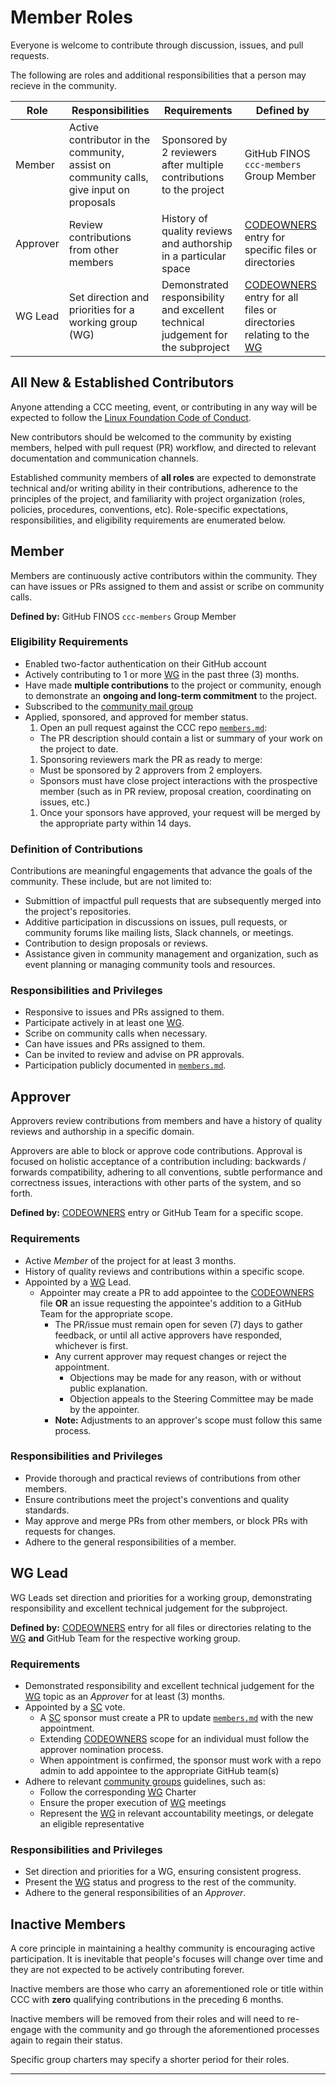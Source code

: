 # Member Roles

Everyone is welcome to contribute through discussion, issues, and pull requests.

The following are roles and additional responsibilities that a person may recieve in the community.

| Role     | Responsibilities                                                                        | Requirements                                                                     | Defined by                                                           |
| -------- | --------------------------------------------------------------------------------------- | -------------------------------------------------------------------------------- | -------------------------------------------------------------------- |
| Member   | Active contributor in the community, assist on community calls, give input on proposals | Sponsored by 2 reviewers after multiple contributions to the project             | GitHub FINOS `ccc-members` Group Member                              |
| Approver | Review contributions from other members                                                 | History of quality reviews and authorship in a particular space                  | [CODEOWNERS] entry for specific files or directories                 |
| WG Lead  | Set direction and priorities for a working group (WG)                                   | Demonstrated responsibility and excellent technical judgement for the subproject | [CODEOWNERS] entry for all files or directories relating to the [WG] |

## All New & Established Contributors

Anyone attending a CCC meeting, event, or contributing in any way will be expected to follow the [Linux Foundation Code of Conduct].

New contributors should be welcomed to the community by existing members, helped with pull request (PR)
workflow, and directed to relevant documentation and communication channels.

Established community members of **all roles** are expected to demonstrate technical and/or writing ability in their contributions,
adherence to the principles of the project, and familiarity with project organization
(roles, policies, procedures, conventions, etc). Role-specific expectations, responsibilities,
and eligibility requirements are enumerated below.

## Member

Members are continuously active contributors within the community. They can have issues or PRs
assigned to them and assist or scribe on community calls.

**Defined by:** GitHub FINOS `ccc-members` Group Member

### Eligibility Requirements

- Enabled two-factor authentication on their GitHub account
- Actively contributing to 1 or more [WG] in the past three (3) months.
- Have made **multiple contributions** to the project or community, enough to
  demonstrate an **ongoing and long-term commitment** to the project.
- Subscribed to the [community mail group]
- Applied, sponsored, and approved for member status.
  1. Open an pull request against the CCC repo [`members.md`](members.md):
  - The PR description should contain a list or summary of your work on the project to date.
  1. Sponsoring reviewers mark the PR as ready to merge:
  - Must be sponsored by 2 approvers from 2 employers.
  - Sponsors must have close project interactions with the prospective member
    (such as in PR review, proposal creation, coordinating on issues, etc.)
  1. Once your sponsors have approved, your request will be merged by the appropriate party within 14 days.

### Definition of Contributions

Contributions are meaningful engagements that advance the goals of the community.
These include, but are not limited to:

- Submittion of impactful pull requests that are subsequently merged into the project's
  repositories.
- Additive participation in discussions on issues, pull requests, or community forums
  like mailing lists, Slack channels, or meetings.
- Contribution to design proposals or reviews.
- Assistance given in community management and organization, such as event planning or
  managing community tools and resources.

### Responsibilities and Privileges

- Responsive to issues and PRs assigned to them.
- Participate actively in at least one [WG].
- Scribe on community calls when necessary.
- Can have issues and PRs assigned to them.
- Can be invited to review and advise on PR approvals.
- Participation publicly documented in [`members.md`](members.md).

## Approver

Approvers review contributions from members and have a history of quality reviews
and authorship in a specific domain.

Approvers are able to block or approve code contributions. Approval is focused on
holistic acceptance of a contribution including: backwards / forwards
compatibility, adhering to all conventions, subtle performance and
correctness issues, interactions with other parts of the system, and so forth.

**Defined by:** [CODEOWNERS] entry or GitHub Team for a specific scope.

### Requirements

- Active _Member_ of the project for at least 3 months.
- History of quality reviews and contributions within a specific scope.
- Appointed by a [WG] Lead.
  - Appointer may create a PR to add appointee to the [CODEOWNERS] file **OR** an issue requesting the appointee's addition to a GitHub Team for the appropriate scope.
    - The PR/issue must remain open for seven (7) days to gather feedback, or until
      all active approvers have responded, whichever is first.
    - Any current approver may request changes or reject the appointment.
      - Objections may be made for any reason, with or without public explanation.
      - Objection appeals to the Steering Committee may be made by the appointer.
    - **Note:** Adjustments to an approver's scope must follow this same process.

### Responsibilities and Privileges

- Provide thorough and practical reviews of contributions from other members.
- Ensure contributions meet the project's conventions and quality standards.
- May approve and merge PRs from other members, or block PRs with requests for changes.
- Adhere to the general responsibilities of a member.

## WG Lead

WG Leads set direction and priorities for a working group, demonstrating responsibility
and excellent technical judgement for the subproject.

**Defined by:** [CODEOWNERS] entry for all files or directories relating to the [WG] **and** GitHub Team for the respective working group.

### Requirements

- Demonstrated responsibility and excellent technical judgement for the [WG] topic as an
  _Approver_ for at least (3) months.
- Appointed by a [SC] vote.
  - A [SC] sponsor must create a PR to update [`members.md`](members.md) with the new appointment.
  - Extending [CODEOWNERS] scope for an individual must follow the approver nomination process.
  - When appointment is confirmed, the sponsor must work with a repo admin to add appointee to the appropriate GitHub team(s)
- Adhere to relevant [community groups] guidelines, such as:
  - Follow the corresponding [WG] Charter
  - Ensure the proper execution of [WG] meetings
  - Represent the [WG] in relevant accountability meetings, or delegate an eligible representative

### Responsibilities and Privileges

- Set direction and priorities for a WG, ensuring consistent progress.
- Present the [WG] status and progress to the rest of the community.
- Adhere to the general responsibilities of an _Approver_.

## Inactive Members

A core principle in maintaining a healthy community is encouraging active
participation. It is inevitable that people's focuses will change over time and
they are not expected to be actively contributing forever.

Inactive members are those who carry an aforementioned role or title within CCC
with **zero** qualifying contributions in the preceding 6 months.

Inactive members will be removed from their roles and will need to re-engage with the
community and go through the aforementioned processes again to regain their status.

Specific group charters may specify a shorter period for their roles.

---

[Linux Foundation Code of Conduct]: https://events.linuxfoundation.org/about/code-of-conduct/
[CODEOWNERS]: https://github.com/finos/common-cloud-controls/blob/main/CODEOWNERS
[community mail group]: mailto:ccc-participants+subscribe@finos.org
[community groups]: ../community-groups.md
[SC]: ../../community-groups.md#steering-committee
[WG]: ../../community-groups.md#working-groups
